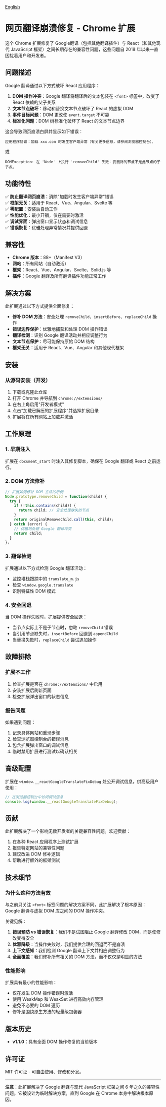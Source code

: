 <div align="left">
  <a href="./README.md">English</a>
</div>

# 网页翻译崩溃修复 - Chrome 扩展

这个 Chrome 扩展修复了 Google翻译（包括其他翻译插件）与 React（和其他现代 JavaScript 框架）之间长期存在的兼容性问题，这些问题自 2018 年以来一直困扰着用户和开发者。

## 问题描述

Google 翻译通过以下方式破坏 React 应用程序：

1. **DOM 操作冲突**：Google 翻译将翻译后的文本包装在 `<font>` 标签中，改变了 React 依赖的父子关系
2. **文本节点破坏**：移动和替换文本节点破坏了 React 的虚拟 DOM
3. **事件目标问题**：DOM 更改使 `event.target` 不可靠
4. **标准化问题**：DOM 树标准化破坏了 React 的文本节点边界

这会导致网页崩溃白屏并显示如下错误：
```
应用程序错误：加载 xxx.com 时发生客户端异常（有关更多信息，请参阅浏览器控制台）。
```
或
```
DOMException: 在 'Node' 上执行 'removeChild' 失败：要删除的节点不是此节点的子节点。
```

## 功能特性

✅ **防止翻译网页崩溃**：消除"加载时发生客户端异常"错误  
✅ **框架无关**：适用于 React、Vue、Angular、Svelte 等  
✅ **零配置**：安装后自动工作  
✅ **性能优化**：最小开销，仅在需要时激活  
✅ **调试界面**：弹出窗口显示状态和调试信息  
✅ **错误恢复**：优雅处理异常情况并提供回退  

## 兼容性

- **Chrome 版本**：88+（Manifest V3）
- **网站**：所有网站（自动激活）
- **框架**：React、Vue、Angular、Svelte、Solid.js 等
- **插件**：Google 翻译及所有翻译插件功能正常工作

## 解决方案

此扩展通过以下方式提供全面修复：

- **修补 DOM 方法**：安全处理 `removeChild`、`insertBefore`、`replaceChild` 操作
- **错误边界保护**：优雅地捕获和处理 DOM 操作错误
- **翻译检测**：识别 Google 翻译活动并相应调整行为
- **文本节点保护**：尽可能保持原始 DOM 结构
- **框架无关**：适用于 React、Vue、Angular 和其他现代框架

## 安装

### 从源码安装（开发）

1. 下载或克隆此仓库
2. 打开 Chrome 并导航到 `chrome://extensions/`
3. 在右上角启用"开发者模式"
4. 点击"加载已解压的扩展程序"并选择扩展目录
5. 扩展将在所有网站上加载并激活

## 工作原理

### 1. 早期注入
扩展在 `document_start` 时注入其修复脚本，确保在 Google 翻译或 React 之前运行。

### 2. DOM 方法修补
```javascript
// 扩展如何修补 DOM 方法的示例
Node.prototype.removeChild = function(child) {
  try {
    if (!this.contains(child)) {
      return child; // 安全处理缺失的节点
    }
    return originalRemoveChild.call(this, child);
  } catch (error) {
    // 优雅地处理 Google 翻译冲突
    return child;
  }
};
```

### 3. 翻译检测
扩展通过以下方式检测 Google 翻译活动：
- 监控堆栈跟踪中的 `translate_m.js`
- 检查 `window.google.translate`
- 识别特征性 DOM 模式

### 4. 安全回退
当 DOM 操作失败时，扩展提供安全回退：
- 当节点实际上不是子节点时，忽略 `removeChild` 错误
- 当引用节点缺失时，`insertBefore` 回退到 `appendChild`
- 当替换失败时，`replaceChild` 尝试追加操作

## 故障排除

### 扩展不工作

1. 检查扩展是否在 `chrome://extensions/` 中启用
2. 安装扩展后刷新页面
3. 检查扩展弹出窗口的状态信息

### 报告问题

如果遇到问题：

1. 记录具体网站和重现步骤
2. 检查浏览器控制台的错误消息
3. 包含扩展弹出窗口的调试信息
4. 临时禁用扩展进行测试以确认相关

## 高级配置

扩展在 `window.__reactGoogleTranslateFixDebug` 处公开调试信息，供高级用户使用：

```javascript
// 在浏览器控制台中访问调试信息
console.log(window.__reactGoogleTranslateFixDebug);
```

## 贡献

此扩展解决了一个影响无数开发者的关键兼容性问题。欢迎贡献：

1. 在各种 React 应用程序上测试扩展
2. 报告特定网站的兼容性问题
3. 建议改进 DOM 修补逻辑
4. 帮助进行额外的框架测试

## 技术细节

### 为什么这种方法有效

与之前只关注 `<font>` 标签问题的解决方案不同，此扩展解决了根本原因：Google 翻译与虚拟 DOM 库之间的 DOM 操作冲突。

关键见解：

1. **错误预防 vs 错误恢复**：我们不是试图阻止 Google 翻译修改 DOM，而是使修改变得安全
2. **优雅降级**：当操作失败时，我们提供合理的回退而不是崩溃
3. **上下文感知**：我们检测 Google 翻译上下文并相应调整行为
4. **全面覆盖**：我们修补所有相关的 DOM 方法，而不仅仅是明显的方法

### 性能影响

扩展具有最小的性能影响：
- 仅在发生 DOM 操作错误时激活
- 使用 WeakMap 和 WeakSet 进行高效内存管理
- 避免不必要的 DOM 遍历
- 修补是围绕原生方法的轻量级包装器

## 版本历史

- **v1.1.0**：具有全面 DOM 操作修复的当前版本

## 许可证

MIT 许可证 - 可自由使用、修改和分发。

---

**注意**：此扩展解决了 Google 翻译与现代 JavaScript 框架之间 6 年之久的兼容性问题。它被设计为临时解决方案，直到 Google 在 Chrome 本身中解决根本原因。

